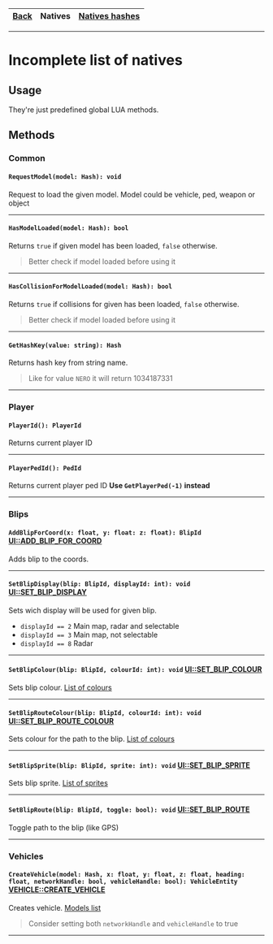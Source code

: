 [Back](Readme.md)|Natives|[Natives hashes](Server.md)
---|---|---

---

# Incomplete list of natives


## Usage

They're just predefined global LUA methods.


## Methods

### Common

#### `RequestModel(model: Hash): void`
Request to load the given model. Model could be vehicle, ped, weapon or object

---

#### `HasModelLoaded(model: Hash): bool`
Returns `true` if given model has been loaded, `false` otherwise.

> Better check if model loaded before using it

---

#### `HasCollisionForModelLoaded(model: Hash): bool`
Returns `true` if collisions for given has been loaded, `false` otherwise.

> Better check if model loaded before using it

---

#### `GetHashKey(value: string): Hash`
Returns hash key from string name.

> Like for value `NERO` it will return 1034187331

---


### Player

#### `PlayerId(): PlayerId`
Returns current player ID

---

#### `PlayerPedId(): PedId`
Returns current player ped ID
**Use `GetPlayerPed(-1)` instead**

---


### Blips

#### `AddBlipForCoord(x: float, y: float: z: float): BlipId` [UI::ADD_BLIP_FOR_COORD](http://www.dev-c.com/nativedb/func/info/5a039bb0bca604b6)

Adds blip to the coords.

---

#### `SetBlipDisplay(blip: BlipId, displayId: int): void` [UI::SET_BLIP_DISPLAY](http://www.dev-c.com/nativedb/func/info/9029b2f3da924928)

Sets wich display will be used for given blip.

- `displayId == 2` Main map, radar and selectable
- `displayId == 3` Main map, not selectable
- `displayId == 8` Radar

---

#### `SetBlipColour(blip: BlipId, colourId: int): void` [UI::SET_BLIP_COLOUR](http://www.dev-c.com/nativedb/func/info/03d7fb09e75d6b7e)

Sets blip colour. [List of colours](https://github.com/RiderSx/fr-docs/blob/master/Lists/BlipsColours.png)

---

#### `SetBlipRouteColour(blip: BlipId, colourId: int): void` [UI::SET_BLIP_ROUTE_COLOUR](http://www.dev-c.com/nativedb/func/info/837155cd2f63da09)

Sets colour for the path to the blip. [List of colours](https://github.com/RiderSx/fr-docs/blob/master/Lists/BlipsColours.png)

---

#### `SetBlipSprite(blip: BlipId, sprite: int): void` [UI::SET_BLIP_SPRITE](http://www.dev-c.com/nativedb/func/info/df735600a4696daf)

Sets blip sprite. [List of sprites](https://wiki.gtanet.work/index.php?title=Blips)

---

#### `SetBlipRoute(blip: BlipId, toggle: bool): void` [UI::SET_BLIP_ROUTE](http://www.dev-c.com/nativedb/func/info/4f7d8a9bfb0b43e9)

Toggle path to the blip (like GPS)

---


### Vehicles

#### `CreateVehicle(model: Hash, x: float, y: float, z: float, heading: float, networkHandle: bool, vehicleHandle: bool): VehicleEntity` [VEHICLE::CREATE_VEHICLE](http://www.dev-c.com/nativedb/func/info/af35d0d2583051b0)

Creates vehicle. [Models list](https://wiki.gtanet.work/index.php?title=Vehicle_Models)

> Consider setting both `networkHandle` and `vehicleHandle` to true

---
